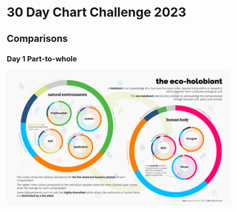 # 30 Day Chart Challenge 2023

## Comparisons

### **Day 1** Part-to-whole 

![Day 1 Part-to-whole](fig/day1.png)
